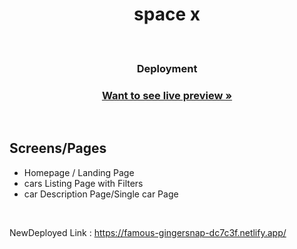 

 <h1  align="center">space x</h1>


<h4 align="center"Compact spacecraft designed to carry crew or cargo, providing a safe environment for space travel and re-entry.</h4>


<br/>





<h3 align="center">Deployment</h3> 
<h3 align="center"><a href="https://famous-gingersnap-dc7c3f.netlify.app/"><strong>Want to see live preview »</strong></a></h3>
<br />

## Screens/Pages
- Homepage / Landing Page
- cars Listing Page with Filters
- car Description Page/Single car Page



<br />











NewDeployed Link : https://famous-gingersnap-dc7c3f.netlify.app/



